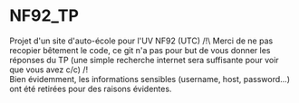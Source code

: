 # NF92_TP
Projet d'un site d'auto-école pour l'UV NF92 (UTC)
/!\ Merci de ne pas recopier bêtement le code, ce git n'a pas pour but de vous donner les réponses du TP (une simple recherche internet sera suffisante pour voir que vous avez c/c) /!\
Bien évidemment, les informations sensibles (username, host, password...) ont été retirées pour des raisons évidentes.
